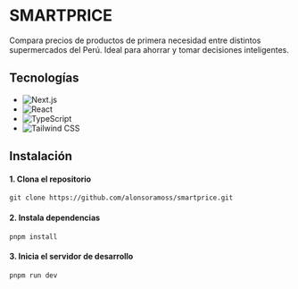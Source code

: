 # SMARTPRICE
Compara precios de productos de primera necesidad entre distintos supermercados del Perú. Ideal para ahorrar y tomar decisiones inteligentes.

## Tecnologías
- ![Next.js](https://img.shields.io/badge/Next.js-black?style=for-the-badge&logo=next.js&logoColor=white)
- ![React](https://img.shields.io/badge/react-61DAFB.svg?style=for-the-badge&logo=react&logoColor=black)
- ![TypeScript](https://img.shields.io/badge/TypeScript-007ACC?style=for-the-badge&logo=typescript&logoColor=white)
- ![Tailwind CSS](https://img.shields.io/badge/Tailwind%20CSS-ffffff?style=for-the-badge&logo=tailwindcss&logoColor=38bdf8)

## Instalación
#### 1. Clona el repositorio
    git clone https://github.com/alonsoramoss/smartprice.git

#### 2. Instala dependencias
    pnpm install

#### 3. Inicia el servidor de desarrollo
    pnpm run dev
